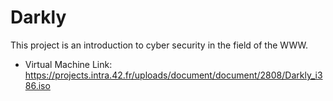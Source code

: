 # Darkly
This project is an introduction to cyber security in the field of the WWW.
- Virtual Machine Link:
  https://projects.intra.42.fr/uploads/document/document/2808/Darkly_i386.iso   
